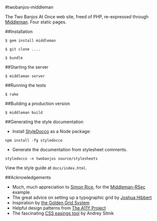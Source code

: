 #twobanjos-middleman

The Two Banjos At Once web site, freed of PHP, re-expressed through [Middleman](). Four static pages.

##Installation

````
$ gem install middleman

$ git clone ....

$ bundle
````

##Starting the server<a name="server"></a>

````
$ middleman server
````

##Running the tests

````
$ rake
````

##Building a production version

````
$ middleman build
````

##Generating the style documentation

* Install [StyleDocco](http://jacobrask.github.io/styledocco/) as a Node package:

````
npm install -fg styledocco
````

* Generate the documentation from stylesheet comments.

````
styledocco -n twobanjos source/stylesheets
````

View the style guide at `docs/index.html`.

##Acknowledgements

- Much, much appreciation to [Simon Rice](https://github.com/simonrice), for the [Middleman-RSec](https://github.com/simonrice/middleman-rspec) example.
- The great advice on setting up a typographic grid by [Joshua Hibbert](http://joshnh.com/2011/08/03/how-to-set-up-a-baseline-grid/)
- Inspiration by [the Golden Grid System](http://goldengridsystem.com/)
- Helpful design patterns from [The A11Y Project](http://a11yproject.com/)
- The fascinating [CSS easings tool](http://easings.net/) by Andrey Sitnik